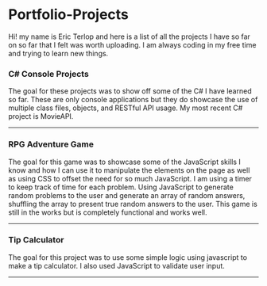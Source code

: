 # Portfolio-Projects

Hi! my name is Eric Terlop and here is a list of all the projects I have so far on so far that I felt was worth uploading. I am always coding in my free time and trying to learn new things.

### C# Console Projects
The goal for these projects was to show off some of the C# I have learned so far. These are only console applications but they do showcase the use of multiple class files, objects, and RESTful API usage. My most recent C# project is MovieAPI.

_______
### RPG Adventure Game
The goal for this game was to showcase some of the JavaScript skills I know and how I can use it to manipulate the elements on the page as well as using CSS to offset the need for so much JavaScript. I am using a timer to keep track of time for each problem. Using JavaScript to generate random problems to the user and generate an array of random answers, shuffling the array to present true random answers to the user. This game is still in the works but is completely functional and works well.
____
### Tip Calculator
The goal for this project was to use some simple logic using javascript to make a tip calculator. I also used JavaScript to validate user input.
____
